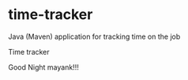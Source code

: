 # time-tracker
Java (Maven) application for tracking time on the job

Time tracker

Good Night mayank!!!
